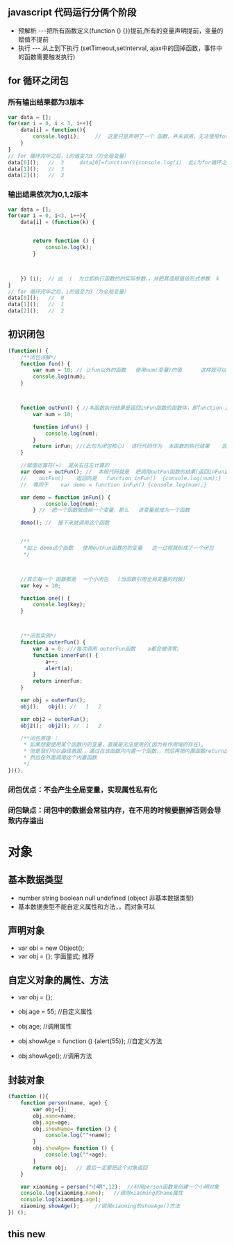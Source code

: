 ## javascript 代码运行分俩个阶段
* 预解析 ---把所有函数定义(function () {})提前,所有的变量声明提前，变量的赋值不提前
* 执行 --- 从上到下执行  (setTimeout,setInterval, ajax中的回掉函数，事件中的函数需要触发执行)
 
## for 循环之闭包


### 所有输出结果都为3版本
```javascript
var data = []; 
for(var i = 0, i < 3, i++){
    data[i] = function(){
        console.log(i);     //  这里只是声明了一个 函数，并未调用，无法使用for里边的i。。。。到for外边调用时，此时i已经变为3
    }
}
// for 循环完毕之后，i的值变为3（为全局变量）
data[0]();   //  3     data[0]=function(){console.log(i)  此i为for循环之外的i}
data[1]();   //  3
data[2]();   //  3
```

### 输出结果依次为0,1,2版本
```javascript
var data = [];
for(var i = 0, i<3, i++){
    data[i] = (function(k) {


        return function () {
            console.log(k);
        }



    }) (i);  // 此  i  为立即执行函数的的实际参数，，并把其值赋值给形式参数  k
}
// for 循环完毕之后，i的值变为3（为全局变量）
data[0]();   //  0
data[1]();   //  1
data[2]();   //  2
```



## 初识闭包
```javascript
(function() {
    /**闭包详解*/
    function fun() {
        var num = 10; // 让fun以外的函数   使用num(变量)的值      这样就可以创建闭包
        console.log(num);
    }



    function outFun() { //本函数执行结果是返回inFun函数的函数体，即function inFun()  {console.log(num);}
        var num = 10;

        function inFun() {
            console.log(num);
        }
        return inFun; //(此句为闭包核心)  该行代码作为  本函数的执行结果    因为函数不调用是不会执行的
    }

    //赋值运算符(=)  是从右往左计算的
    var demo = outFun(); //  本段代码就是  把调用outFun函数的结果(返回inFun函数的函数体)  赋值给demo
    //    outFun()    返回的是   function inFun()  {console.log(num);}
    //  等同于    var demo = function inFun() {console.log(num);}

    var demo = function inFun() {
            console.log(num);
        } //  把一个函数赋值给一个变量，那么   该变量就成为一个函数

    demo(); //  接下来就调用这个函数


    /**
     *如上 demo这个函数   使用outFun函数内的变量   这一过程就形成了一个闭包
     */



    //其实每一个 函数都是  一个小闭包   (当函数引用全局变量的时候)
    var key = 10;

    function one() {
        console.log(key);
    }



    /**闭包实例*/
    function outerFun() {
        var a = 0; ///每次调用 outerFun函数    a都会被清零;
        function innerFun() {
            a++;
            alert(a);
        }
        return innerFun;
    }

    var obj = outerFun();
    obj();   obj(); //   1   2

    var obj2 = outerFun();
    obj2();  obj2(); //  1   2

    /**闭包原理 ：
     * 如果想要使用某个函数内的变量，直接是无法使用的(因为有作用域的存在)。
     * 但是我们可以曲线救国，，通过在该函数内内置一个函数，，然后再把内置函数return出来，
     * 然后在外面调用这个内置函数
     */
})();
```
### 闭包优点：不会产生全局变量，实现属性私有化
### 闭包缺点：闭包中的数据会常驻内存，在不用的时候要删掉否则会导致内存溢出

# 对象

## 基本数据类型
* number string boolean null undefined (object 非基本数据类型)
* 基本数据类型不能自定义属性和方法，，而对象可以

## 声明对象
* var obi = new Object();
* var obj = {};    字面量式;  推荐

## 自定义对象的属性、方法
* var obj = {};

* obj.age = 55;     //自定义属性
* obj.age;     //调用属性

* obj.showAge = function () {alert(55)};    //自定义方法
* obj.showAge();   //调用方法

## 封装对象
```javascript
(function (){
    function person(name, age) {
        var obj={};
        obj.name=name;
        obj.age=age;
        obj.showName= function () {
            console.log(""+name);
        }
        obj.showAge= function () {
            console.log(""+age);
        }
        return obj;   // 最后一定要把这个对象返回
    }

    var xiaoming = person("小明",12);  //利用person函数来创建一个小明对象
    console.log(xiaoming.name);   //调用xiaoming的name属性
    console.log(xiaoming.age);
    xiaoming.showAge();     //调用xiaoming的showAge()方法
}) ();
```



## this new 
```javascript


